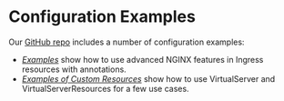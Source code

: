 # Configuration Examples

Our [GitHub repo](https://github.com/nginxinc/kubernetes-ingress) includes a number of configuration examples:
* [*Examples*](https://github.com/nginxinc/kubernetes-ingress/tree/v.1.11.0/examples) show how to use advanced NGINX features in Ingress resources with annotations.
* [*Examples of Custom Resources*](https://github.com/nginxinc/kubernetes-ingress/tree/v.1.11.0/examples-of-custom-resources) show how to use VirtualServer and VirtualServerResources for a few use cases.

